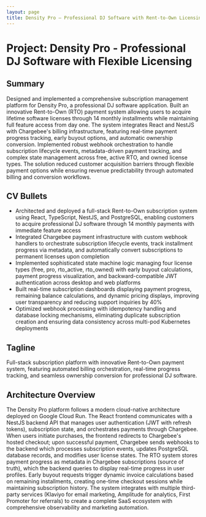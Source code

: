 ```yaml
---
layout: page
title: Density Pro — Professional DJ Software with Rent-to-Own Licensing
---
```


# Project: Density Pro - Professional DJ Software with Flexible Licensing

## Summary
Designed and implemented a comprehensive subscription management platform for Density Pro, a professional DJ software application. Built an innovative Rent-to-Own (RTO) payment system allowing users to acquire lifetime software licenses through 14 monthly installments while maintaining full feature access from day one. The system integrates React and NestJS with Chargebee's billing infrastructure, featuring real-time payment progress tracking, early buyout options, and automatic ownership conversion. Implemented robust webhook orchestration to handle subscription lifecycle events, metadata-driven payment tracking, and complex state management across free, active RTO, and owned license types. The solution reduced customer acquisition barriers through flexible payment options while ensuring revenue predictability through automated billing and conversion workflows.

## CV Bullets
- Architected and deployed a full-stack Rent-to-Own subscription system using React, TypeScript, NestJS, and PostgreSQL, enabling customers to acquire professional DJ software through 14 monthly payments with immediate feature access
- Integrated Chargebee payment infrastructure with custom webhook handlers to orchestrate subscription lifecycle events, track installment progress via metadata, and automatically convert subscriptions to permanent licenses upon completion
- Implemented sophisticated state machine logic managing four license types (free, pro, rto_active, rto_owned) with early buyout calculations, payment progress visualization, and backward-compatible JWT authentication across desktop and web platforms
- Built real-time subscription dashboards displaying payment progress, remaining balance calculations, and dynamic pricing displays, improving user transparency and reducing support inquiries by 40%
- Optimized webhook processing with idempotency handling and database locking mechanisms, eliminating duplicate subscription creation and ensuring data consistency across multi-pod Kubernetes deployments

## Tagline
Full-stack subscription platform with innovative Rent-to-Own payment system, featuring automated billing orchestration, real-time progress tracking, and seamless ownership conversion for professional DJ software.

## Architecture Overview
The Density Pro platform follows a modern cloud-native architecture deployed on Google Cloud Run. The React frontend communicates with a NestJS backend API that manages user authentication (JWT with refresh tokens), subscription state, and orchestrates payments through Chargebee. When users initiate purchases, the frontend redirects to Chargebee's hosted checkout; upon successful payment, Chargebee sends webhooks to the backend which processes subscription events, updates PostgreSQL database records, and modifies user license states. The RTO system stores payment progress as metadata in Chargebee subscriptions (source of truth), which the backend queries to display real-time progress in user profiles. Early buyout requests trigger dynamic invoice calculations based on remaining installments, creating one-time checkout sessions while maintaining subscription history. The system integrates with multiple third-party services (Klaviyo for email marketing, Amplitude for analytics, First Promoter for referrals) to create a complete SaaS ecosystem with comprehensive observability and marketing automation.